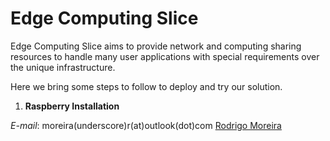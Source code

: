 # Edge Computing Slice
Edge Computing Slice aims to provide network and computing sharing resources to handle many user applications with special requirements over the unique infrastructure.

Here we bring some steps to follow to deploy and try our solution.

1. **Raspberry Installation**

*E-mail*: moreira(underscore)r(at)outlook(dot)com
[Rodrigo Moreira](twitter.com/moreira_r)
